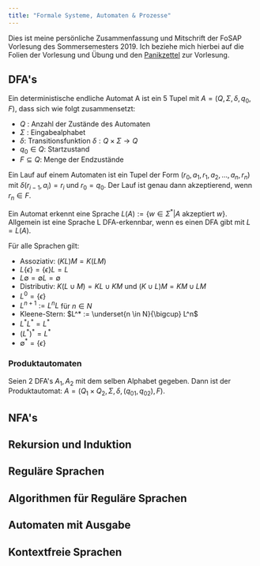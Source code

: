 ```yaml
---
title: "Formale Systeme, Automaten & Prozesse"
---
```


Dies ist meine persönliche Zusammenfassung und Mitschrift der FoSAP Vorlesung des Sommersemesters 2019. Ich beziehe mich hierbei auf die Folien der Vorlesung und Übung und
den [Panikzettel](https://panikzettel.philworld.de/fosap.pdf) zur Vorlesung.

## DFA's

Ein deterministische endliche Automat A ist ein 5 Tupel mit $A = (Q,\Sigma,\delta,q_0,F)$, dass sich wie folgt zusammensetzt:

- $Q$ : Anzahl der Zustände des Automaten
- $\Sigma$ : Eingabealphabet
- $\delta$: Transitionsfunktion $\delta : Q \times \Sigma \rightarrow Q$
- $q_0 \in Q$: Startzustand
- $F \subseteq Q$: Menge der Endzustände

Ein Lauf auf einem Automaten ist ein Tupel der Form $(r_0,a_1,r_1,a_2,...,a_n,r_n)$ mit $\delta (r_{i-1},a_i) = r_i$ und $r_0 = q_0$. Der Lauf ist genau dann akzeptierend, wenn $r_n \in F$.

Ein Automat erkennt eine Sprache $L(A) := \{ w \in \Sigma^* | A \text{ akzeptiert } w \}$. Allgemein ist eine Sprache L DFA-erkennbar, wenn es einen DFA gibt mit $L=L(A)$.

Für alle Sprachen gilt:

- Assoziativ: $(KL)M = K(LM)$
- $L \{ \epsilon \} = \{ \epsilon \}L = L$
- $L \emptyset = \emptyset L = \emptyset$
- Distributiv: $K(L \cup M) = KL \cup KM$ und $(K \cup L)M = KM \cup LM$
- $L^0 = \{ \epsilon \}$
- $L^{n+1} := L^n L$ für $n \in N$
- Kleene-Stern: $L^* := \underset{n \in N}{\bigcup} L^n$
- $L^* L^* = L^*$
- $(L^*)^* = L^*$
- $\emptyset^* = \{\epsilon\}$

### Produktautomaten

Seien 2 DFA's $A_1, A_2$ mit dem selben Alphabet gegeben. Dann ist der Produktautomat:
$A=(Q_1 \times Q_2, \Sigma, \delta, (q_{01},q_{02}),F)$.

## NFA's

## Rekursion und Induktion

## Reguläre Sprachen

## Algorithmen für Reguläre Sprachen

## Automaten mit Ausgabe

## Kontextfreie Sprachen
